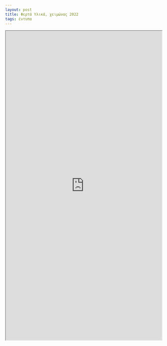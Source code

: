 ```yaml
---
layout: post
title: Φερτά Υλικά, χειμώνας 2022
tags: έντυπα
---
```


<iframe src="https://giorgostsiftsis.com/public/pdf/ferta-ylika-01.pdf" width="100%" height=1000px>
</iframe>
